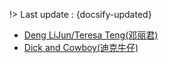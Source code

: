 !> Last update : {docsify-updated}
- [Deng LiJun/Teresa Teng(邓丽君)](./docs/artists/denglijun.md)
- [Dick and Cowboy(迪克牛仔)](./docs/artists/dickandcowboy.md)